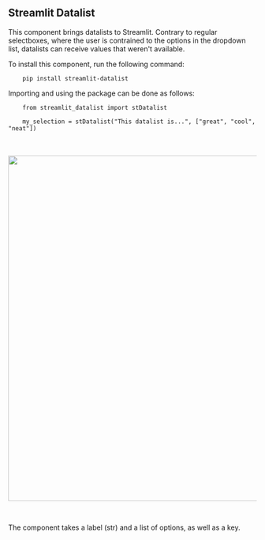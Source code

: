 <h2> Streamlit Datalist </h2>

This component brings datalists to Streamlit. Contrary to regular selectboxes, where the user is contrained to the options in the dropdown list, datalists can receive values that weren't available.

To install this component, run the following command:

        pip install streamlit-datalist

Importing and using the package can be done as follows:
  
        from streamlit_datalist import stDatalist
        
        my_selection = stDatalist("This datalist is...", ["great", "cool", "neat"])

<br><br>
<img src="https://user-images.githubusercontent.com/108201791/200101163-b91ed217-d60a-4695-a5e1-a198cf2c857c.gif" style="width:50em">

<br>

The component takes a label (str) and a list of options, as well as a key.

